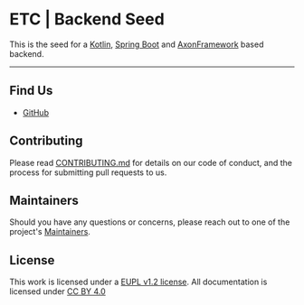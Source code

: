 # ETC | Backend Seed

This is the seed for a [Kotlin](https://kotlinlang.org/), [Spring Boot](https://spring.io/projects/spring-boot) and [AxonFramework](https://axoniq.io/product-overview/axon-framework) based backend.

---

## Find Us

* [GitHub](https://github.com/marcvanandel/###)

## Contributing

Please read [CONTRIBUTING.md](./CONTRIBUTING.md) for details on our code of conduct, and the process for submitting pull requests to us.

## Maintainers <a name="maintainers"></a>

Should you have any questions or concerns, please reach out to one of the project's [Maintainers](./MAINTAINERS.md).

## License

This work is licensed under a [EUPL v1.2 license](./LICENSE.md). All documentation is licensed under [CC BY 4.0](https://creativecommons.org/licenses/by/4.0/)
